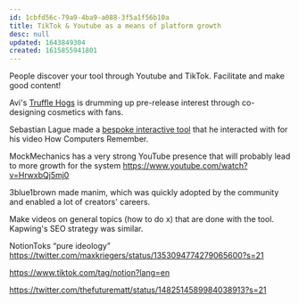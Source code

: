 ```yaml
---
id: 1cbfd56c-79a9-4ba9-a088-3f5a1f56b10a
title: TikTok & Youtube as a means of platform growth
desc: null
updated: 1643849304
created: 1615855941801
---
```


People discover your tool through Youtube and TikTok. Facilitate and make good content!

Avi's [Truffle Hogs](https://www.tiktok.com/@trufflehogs) is drumming up pre-release interest through co-designing cosmetics with fans.

Sebastian Lague made a [bespoke interactive tool](https://sebastian.itch.io/digital-logic-sim) that he interacted with for his video How Computers Remember.

MockMechanics has a very strong YouTube presence that will probably lead to more growth for the system https://www.youtube.com/watch?v=HrwxbQj5mj0

3blue1brown made manim, which was quickly adopted by the community and enabled a lot of creators' careers.

Make videos on general topics (how to do x) that are done with the tool. Kapwing's SEO strategy was similar.

NotionToks “pure ideology” https://twitter.com/maxkriegers/status/1353094774279065600?s=21

https://www.tiktok.com/tag/notion?lang=en

https://twitter.com/thefuturematt/status/1482514589984038913?s=21
